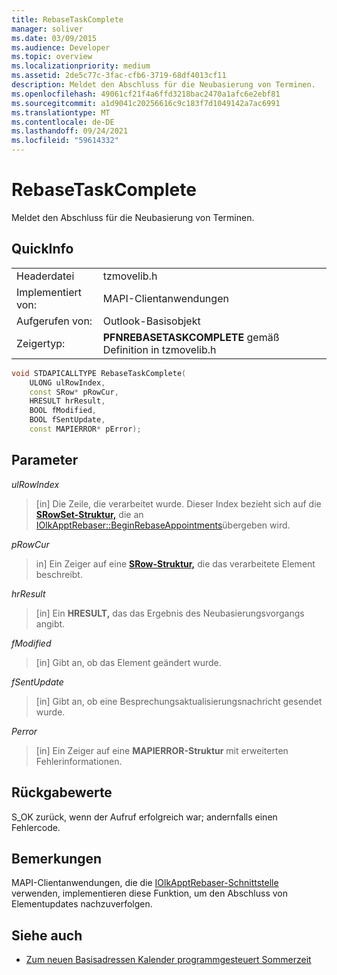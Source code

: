 ```yaml
---
title: RebaseTaskComplete
manager: soliver
ms.date: 03/09/2015
ms.audience: Developer
ms.topic: overview
ms.localizationpriority: medium
ms.assetid: 2de5c77c-3fac-cfb6-3719-68df4013cf11
description: Meldet den Abschluss für die Neubasierung von Terminen.
ms.openlocfilehash: 49061cf21f4a6ffd3218bac2470a1afc6e2ebf81
ms.sourcegitcommit: a1d9041c20256616c9c183f7d1049142a7ac6991
ms.translationtype: MT
ms.contentlocale: de-DE
ms.lasthandoff: 09/24/2021
ms.locfileid: "59614332"
---
```

# <a name="rebasetaskcomplete"></a>RebaseTaskComplete

Meldet den Abschluss für die Neubasierung von Terminen.
  
## <a name="quick-info"></a>QuickInfo

|||
|:-----|:-----|
|Headerdatei  <br/> |tzmovelib.h  <br/> |
|Implementiert von:  <br/> |MAPI-Clientanwendungen  <br/> |
|Aufgerufen von:  <br/> |Outlook-Basisobjekt  <br/> |
|Zeigertyp:  <br/> |**PFNREBASETASKCOMPLETE** gemäß Definition in tzmovelib.h  <br/> |
   
```cpp
void STDAPICALLTYPE RebaseTaskComplete(  
    ULONG ulRowIndex, 
    const SRow* pRowCur, 
    HRESULT hrResult, 
    BOOL fModified, 
    BOOL fSentUpdate, 
    const MAPIERROR* pError); 

```

## <a name="parameters"></a>Parameter

_ulRowIndex_
  
> [in] Die Zeile, die verarbeitet wurde. Dieser Index bezieht sich auf die **[SRowSet-Struktur,](https://msdn.microsoft.com/library/7e3761be-afd6-46cb-9a08-25e9016c1241%28Office.15%29.aspx)** die an [IOlkApptRebaser::BeginRebaseAppointments](iolkapptrebaser-beginrebaseappointments.md)übergeben wird.
    
_pRowCur_
  
> in] Ein Zeiger auf eine **[SRow-Struktur,](https://msdn.microsoft.com/library/369c2d5c-8c2b-4314-9cb2-aaa89580aa2b%28Office.15%29.aspx)** die das verarbeitete Element beschreibt. 
    
_hrResult_
  
> [in] Ein **HRESULT,** das das Ergebnis des Neubasierungsvorgangs angibt. 
    
_fModified_
  
> [in] Gibt an, ob das Element geändert wurde.
    
_fSentUpdate_
  
> [in] Gibt an, ob eine Besprechungsaktualisierungsnachricht gesendet wurde. 
    
_Perror_
  
> [in] Ein Zeiger auf eine **MAPIERROR-Struktur** mit erweiterten Fehlerinformationen. 
    
## <a name="return-values"></a>Rückgabewerte

S_OK zurück, wenn der Aufruf erfolgreich war; andernfalls einen Fehlercode.
  
## <a name="remarks"></a>Bemerkungen

MAPI-Clientanwendungen, die die [IOlkApptRebaser-Schnittstelle](iolkapptrebaser.md) verwenden, implementieren diese Funktion, um den Abschluss von Elementupdates nachzuverfolgen. 
  
## <a name="see-also"></a>Siehe auch

- [Zum neuen Basisadressen Kalender programmgesteuert Sommerzeit](about-rebasing-calendars-programmatically-for-daylight-saving-time.md)

